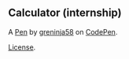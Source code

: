 Calculator (internship)
-----------------------


A [Pen](https://codepen.io/greninja58/pen/RwydJOG) by [greninja58](https://codepen.io/greninja58) on [CodePen](https://codepen.io).

[License](https://codepen.io/license/pen/RwydJOG).